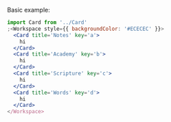 Basic example:

```jsx
import Card from '../Card'
;<Workspace style={{ backgroundColor: '#ECECEC' }}>
  <Card title='Notes' key='a'>
    hi
  </Card>
  <Card title='Academy' key='b'>
    hi
  </Card>
  <Card title='Scripture' key='c'>
    hi
  </Card>
  <Card title='Words' key='d'>
    hi
  </Card>
</Workspace>
```

<!-- Can make an example that has no keys -->
<!-- ```jsx
import Card from '../Card'
;<Workspace style={{ backgroundColor: 'black' }}>
  <Card key='a'>a</Card>
  <Card key='b'>b</Card>
  <Card key='c'>c</Card>
  <Card key='d'>d</Card>
</Workspace>
``` -->
